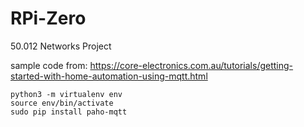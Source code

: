 # RPi-Zero
50.012 Networks Project

sample code from:
https://core-electronics.com.au/tutorials/getting-started-with-home-automation-using-mqtt.html

```
python3 -m virtualenv env
source env/bin/activate
sudo pip install paho-mqtt
```